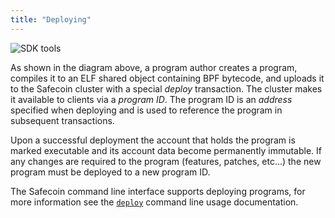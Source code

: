 ```yaml
---
title: "Deploying"
---
```


![SDK tools](/img/sdk-tools.svg)

As shown in the diagram above, a program author creates a program, compiles it
to an ELF shared object containing BPF bytecode, and uploads it to the Safecoin
cluster with a special _deploy_ transaction. The cluster makes it available to
clients via a _program ID_. The program ID is an _address_ specified when
deploying and is used to reference the program in subsequent transactions.

Upon a successful deployment the account that holds the program is marked
executable and its account data become permanently immutable.  If any changes
are required to the program (features, patches, etc...) the new program must be
deployed to a new program ID.

The Safecoin command line interface supports deploying programs, for more
information see the [`deploy`](cli/usage.md#deploy-program) command line usage
documentation.
